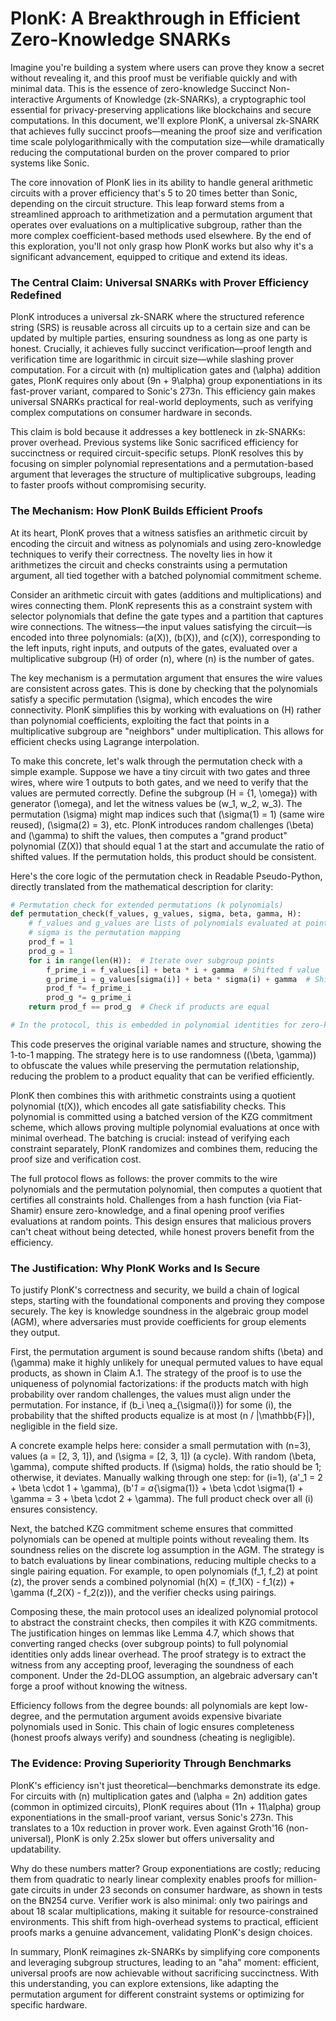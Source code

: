 # PlonK: A Breakthrough in Efficient Zero-Knowledge SNARKs

Imagine you're building a system where users can prove they know a secret without revealing it, and this proof must be verifiable quickly and with minimal data. This is the essence of zero-knowledge Succinct Non-interactive Arguments of Knowledge (zk-SNARKs), a cryptographic tool essential for privacy-preserving applications like blockchains and secure computations. In this document, we'll explore PlonK, a universal zk-SNARK that achieves fully succinct proofs—meaning the proof size and verification time scale polylogarithmically with the computation size—while dramatically reducing the computational burden on the prover compared to prior systems like Sonic.

The core innovation of PlonK lies in its ability to handle general arithmetic circuits with a prover efficiency that's 5 to 20 times better than Sonic, depending on the circuit structure. This leap forward stems from a streamlined approach to arithmetization and a permutation argument that operates over evaluations on a multiplicative subgroup, rather than the more complex coefficient-based methods used elsewhere. By the end of this exploration, you'll not only grasp how PlonK works but also why it's a significant advancement, equipped to critique and extend its ideas.

### The Central Claim: Universal SNARKs with Prover Efficiency Redefined

PlonK introduces a universal zk-SNARK where the structured reference string (SRS) is reusable across all circuits up to a certain size and can be updated by multiple parties, ensuring soundness as long as one party is honest. Crucially, it achieves fully succinct verification—proof length and verification time are logarithmic in circuit size—while slashing prover computation. For a circuit with \(n\) multiplication gates and \(\alpha\) addition gates, PlonK requires only about \(9n + 9\alpha\) group exponentiations in its fast-prover variant, compared to Sonic's 273n. This efficiency gain makes universal SNARKs practical for real-world deployments, such as verifying complex computations on consumer hardware in seconds.

This claim is bold because it addresses a key bottleneck in zk-SNARKs: prover overhead. Previous systems like Sonic sacrificed efficiency for succinctness or required circuit-specific setups. PlonK resolves this by focusing on simpler polynomial representations and a permutation-based argument that leverages the structure of multiplicative subgroups, leading to faster proofs without compromising security.

### The Mechanism: How PlonK Builds Efficient Proofs

At its heart, PlonK proves that a witness satisfies an arithmetic circuit by encoding the circuit and witness as polynomials and using zero-knowledge techniques to verify their correctness. The novelty lies in how it arithmetizes the circuit and checks constraints using a permutation argument, all tied together with a batched polynomial commitment scheme.

Consider an arithmetic circuit with gates (additions and multiplications) and wires connecting them. PlonK represents this as a constraint system with selector polynomials that define the gate types and a partition that captures wire connections. The witness—the input values satisfying the circuit—is encoded into three polynomials: \(a(X)\), \(b(X)\), and \(c(X)\), corresponding to the left inputs, right inputs, and outputs of the gates, evaluated over a multiplicative subgroup \(H\) of order \(n\), where \(n\) is the number of gates.

The key mechanism is a permutation argument that ensures the wire values are consistent across gates. This is done by checking that the polynomials satisfy a specific permutation \(\sigma\), which encodes the wire connectivity. PlonK simplifies this by working with evaluations on \(H\) rather than polynomial coefficients, exploiting the fact that points in a multiplicative subgroup are "neighbors" under multiplication. This allows for efficient checks using Lagrange interpolation.

To make this concrete, let's walk through the permutation check with a simple example. Suppose we have a tiny circuit with two gates and three wires, where wire 1 outputs to both gates, and we need to verify that the values are permuted correctly. Define the subgroup \(H = \{1, \omega\}\) with generator \(\omega\), and let the witness values be \(w_1, w_2, w_3\). The permutation \(\sigma\) might map indices such that \(\sigma(1) = 1\) (same wire reused), \(\sigma(2) = 3\), etc. PlonK introduces random challenges \(\beta\) and \(\gamma\) to shift the values, then computes a "grand product" polynomial \(Z(X)\) that should equal 1 at the start and accumulate the ratio of shifted values. If the permutation holds, this product should be consistent.

Here's the core logic of the permutation check in Readable Pseudo-Python, directly translated from the mathematical description for clarity:

```python
# Permutation check for extended permutations (k polynomials)
def permutation_check(f_values, g_values, sigma, beta, gamma, H):
    # f_values and g_values are lists of polynomials evaluated at points in H
    # sigma is the permutation mapping
    prod_f = 1
    prod_g = 1
    for i in range(len(H)):  # Iterate over subgroup points
        f_prime_i = f_values[i] + beta * i + gamma  # Shifted f value
        g_prime_i = g_values[sigma(i)] + beta * sigma(i) + gamma  # Shifted g value under sigma
        prod_f *= f_prime_i
        prod_g *= g_prime_i
    return prod_f == prod_g  # Check if products are equal

# In the protocol, this is embedded in polynomial identities for zero-knowledge
```

This code preserves the original variable names and structure, showing the 1-to-1 mapping. The strategy here is to use randomness (\(\beta, \gamma\)) to obfuscate the values while preserving the permutation relationship, reducing the problem to a product equality that can be verified efficiently.

PlonK then combines this with arithmetic constraints using a quotient polynomial \(t(X)\), which encodes all gate satisfiability checks. This polynomial is committed using a batched version of the KZG commitment scheme, which allows proving multiple polynomial evaluations at once with minimal overhead. The batching is crucial: instead of verifying each constraint separately, PlonK randomizes and combines them, reducing the proof size and verification cost.

The full protocol flows as follows: the prover commits to the wire polynomials and the permutation polynomial, then computes a quotient that certifies all constraints hold. Challenges from a hash function (via Fiat-Shamir) ensure zero-knowledge, and a final opening proof verifies evaluations at random points. This design ensures that malicious provers can't cheat without being detected, while honest provers benefit from the efficiency.

### The Justification: Why PlonK Works and Is Secure

To justify PlonK's correctness and security, we build a chain of logical steps, starting with the foundational components and proving they compose securely. The key is knowledge soundness in the algebraic group model (AGM), where adversaries must provide coefficients for group elements they output.

First, the permutation argument is sound because random shifts \(\beta\) and \(\gamma\) make it highly unlikely for unequal permuted values to have equal products, as shown in Claim A.1. The strategy of the proof is to use the uniqueness of polynomial factorizations: if the products match with high probability over random challenges, the values must align under the permutation. For instance, if \(b_i \neq a_{\sigma(i)}\) for some \(i\), the probability that the shifted products equalize is at most \(n / |\mathbb{F}|\), negligible in the field size.

A concrete example helps here: consider a small permutation with \(n=3\), values \(a = [2, 3, 1]\), and \(\sigma = [2, 3, 1]\) (a cycle). With random \(\beta, \gamma\), compute shifted products. If \(\sigma\) holds, the ratio should be 1; otherwise, it deviates. Manually walking through one step: for \(i=1\), \(a'_1 = 2 + \beta \cdot 1 + \gamma\), \(b'_1 = a_{\sigma(1)} + \beta \cdot \sigma(1) + \gamma = 3 + \beta \cdot 2 + \gamma\). The full product check over all \(i\) ensures consistency.

Next, the batched KZG commitment scheme ensures that committed polynomials can be opened at multiple points without revealing them. Its soundness relies on the discrete log assumption in the AGM. The strategy is to batch evaluations by linear combinations, reducing multiple checks to a single pairing equation. For example, to open polynomials \(f_1, f_2\) at point \(z\), the prover sends a combined polynomial \(h(X) = (f_1(X) - f_1(z)) + \gamma (f_2(X) - f_2(z))\), and the verifier checks using pairings.

Composing these, the main protocol uses an idealized polynomial protocol to abstract the constraint checks, then compiles it with KZG commitments. The justification hinges on lemmas like Lemma 4.7, which shows that converting ranged checks (over subgroup points) to full polynomial identities only adds linear overhead. The proof strategy is to extract the witness from any accepting proof, leveraging the soundness of each component. Under the 2d-DLOG assumption, an algebraic adversary can't forge a proof without knowing the witness.

Efficiency follows from the degree bounds: all polynomials are kept low-degree, and the permutation argument avoids expensive bivariate polynomials used in Sonic. This chain of logic ensures completeness (honest proofs always verify) and soundness (cheating is negligible).

### The Evidence: Proving Superiority Through Benchmarks

PlonK's efficiency isn't just theoretical—benchmarks demonstrate its edge. For circuits with \(n\) multiplication gates and \(\alpha = 2n\) addition gates (common in optimized circuits), PlonK requires about \(11n + 11\alpha\) group exponentiations in the small-proof variant, versus Sonic's 273n. This translates to a 10x reduction in prover work. Even against Groth'16 (non-universal), PlonK is only 2.25x slower but offers universality and updatability.

Why do these numbers matter? Group exponentiations are costly; reducing them from quadratic to nearly linear complexity enables proofs for million-gate circuits in under 23 seconds on consumer hardware, as shown in tests on the BN254 curve. Verifier work is also minimal: only two pairings and about 18 scalar multiplications, making it suitable for resource-constrained environments. This shift from high-overhead systems to practical, efficient proofs marks a genuine advancement, validating PlonK's design choices.

In summary, PlonK reimagines zk-SNARKs by simplifying core components and leveraging subgroup structures, leading to an "aha" moment: efficient, universal proofs are now achievable without sacrificing succinctness. With this understanding, you can explore extensions, like adapting the permutation argument for different constraint systems or optimizing for specific hardware.